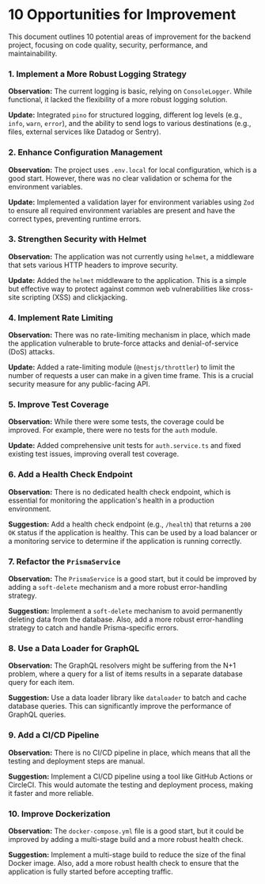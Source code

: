 # 10 Opportunities for Improvement

This document outlines 10 potential areas of improvement for the backend project, focusing on code quality, security, performance, and maintainability.

### 1. Implement a More Robust Logging Strategy

**Observation:** The current logging is basic, relying on `ConsoleLogger`. While functional, it lacked the flexibility of a more robust logging solution.

**Update:** Integrated `pino` for structured logging, different log levels (e.g., `info`, `warn`, `error`), and the ability to send logs to various destinations (e.g., files, external services like Datadog or Sentry).

### 2. Enhance Configuration Management

**Observation:** The project uses `.env.local` for local configuration, which is a good start. However, there was no clear validation or schema for the environment variables.

**Update:** Implemented a validation layer for environment variables using `Zod` to ensure all required environment variables are present and have the correct types, preventing runtime errors.

### 3. Strengthen Security with Helmet

**Observation:** The application was not currently using `helmet`, a middleware that sets various HTTP headers to improve security.

**Update:** Added the `helmet` middleware to the application. This is a simple but effective way to protect against common web vulnerabilities like cross-site scripting (XSS) and clickjacking.

### 4. Implement Rate Limiting

**Observation:** There was no rate-limiting mechanism in place, which made the application vulnerable to brute-force attacks and denial-of-service (DoS) attacks.

**Update:** Added a rate-limiting module (`@nestjs/throttler`) to limit the number of requests a user can make in a given time frame. This is a crucial security measure for any public-facing API.

### 5. Improve Test Coverage

**Observation:** While there were some tests, the coverage could be improved. For example, there were no tests for the `auth` module.

**Update:** Added comprehensive unit tests for `auth.service.ts` and fixed existing test issues, improving overall test coverage.

### 6. Add a Health Check Endpoint

**Observation:** There is no dedicated health check endpoint, which is essential for monitoring the application's health in a production environment.

**Suggestion:** Add a health check endpoint (e.g., `/health`) that returns a `200 OK` status if the application is healthy. This can be used by a load balancer or a monitoring service to determine if the application is running correctly.

### 7. Refactor the `PrismaService`

**Observation:** The `PrismaService` is a good start, but it could be improved by adding a `soft-delete` mechanism and a more robust error-handling strategy.

**Suggestion:** Implement a `soft-delete` mechanism to avoid permanently deleting data from the database. Also, add a more robust error-handling strategy to catch and handle Prisma-specific errors.

### 8. Use a Data Loader for GraphQL

**Observation:** The GraphQL resolvers might be suffering from the N+1 problem, where a query for a list of items results in a separate database query for each item.

**Suggestion:** Use a data loader library like `dataloader` to batch and cache database queries. This can significantly improve the performance of GraphQL queries.

### 9. Add a CI/CD Pipeline

**Observation:** There is no CI/CD pipeline in place, which means that all the testing and deployment steps are manual.

**Suggestion:** Implement a CI/CD pipeline using a tool like GitHub Actions or CircleCI. This would automate the testing and deployment process, making it faster and more reliable.

### 10. Improve Dockerization

**Observation:** The `docker-compose.yml` file is a good start, but it could be improved by adding a multi-stage build and a more robust health check.

**Suggestion:** Implement a multi-stage build to reduce the size of the final Docker image. Also, add a more robust health check to ensure that the application is fully started before accepting traffic.
